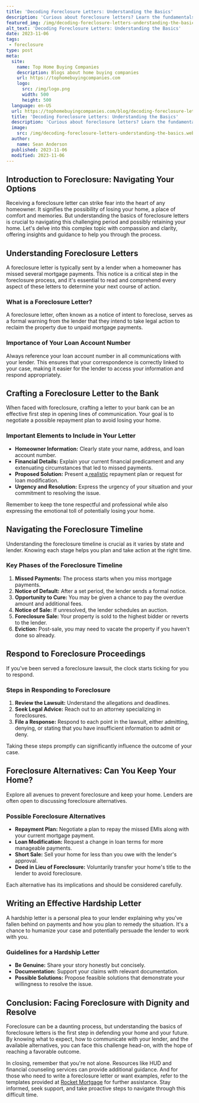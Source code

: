 ```yaml
---
title: 'Decoding Foreclosure Letters: Understanding the Basics'
description: 'Curious about foreclosure letters? Learn the fundamentals and gain a better understanding of this process with Decoding Foreclosure Letters.'
featured_img: /img/decoding-foreclosure-letters-understanding-the-basics.webp
alt_text: 'Decoding Foreclosure Letters: Understanding the Basics'
date: 2023-11-06
tags:
 - foreclosure
type: post
meta:
  site:
    name: Top Home Buying Companies
    description: Blogs about home buying companies
    url: https://tophomebuyingcompanies.com
    logo:
      src: /img/logo.png
      width: 500
      height: 500
  language: en-US
  url: https://tophomebuyingcompanies.com/blog/decoding-foreclosure-letters-understanding-the-basics
  title: 'Decoding Foreclosure Letters: Understanding the Basics'
  description: 'Curious about foreclosure letters? Learn the fundamentals and gain a better understanding of this process with Decoding Foreclosure Letters.'
  image:
    src: /img/decoding-foreclosure-letters-understanding-the-basics.webp
  author:
    name: Sean Anderson
  published: 2023-11-06
  modified: 2023-11-06
---
```



## Introduction to Foreclosure: Navigating Your Options

Receiving a foreclosure letter can strike fear into the heart of any homeowner. It signifies the possibility of losing your home, a place of comfort and memories. But understanding the basics of foreclosure letters is crucial to navigating this challenging period and possibly retaining your home. Let's delve into this complex topic with compassion and clarity, offering insights and guidance to help you through the process.

## Understanding Foreclosure Letters

A foreclosure letter is typically sent by a lender when a homeowner has missed several mortgage payments. This notice is a critical step in the foreclosure process, and it's essential to read and comprehend every aspect of these letters to determine your next course of action.

### What is a Foreclosure Letter?
A foreclosure letter, often known as a notice of intent to foreclose, serves as a formal warning from the lender that they intend to take legal action to reclaim the property due to unpaid mortgage payments.

### Importance of Your Loan Account Number
Always reference your loan account number in all communications with your lender. This ensures that your correspondence is correctly linked to your case, making it easier for the lender to access your information and respond appropriately.

## Crafting a Foreclosure Letter to the Bank

When faced with foreclosure, crafting a letter to your bank can be an effective first step in opening lines of communication. Your goal is to negotiate a possible repayment plan to avoid losing your home.

### Important Elements to Include in Your Letter
  - **Homeowner Information:** Clearly state your name, address, and loan account number.
  - **Financial Details:** Explain your current financial predicament and any extenuating circumstances that led to missed payments.
  - **Proposed Solution:** Present a[  realistic](https://tophomebuyingcompanies.com/blog/foreclosure-myths-debunked-what-those-letters-dont-tell-you) repayment plan or request for loan modification.
  - **Urgency and Resolution:** Express the urgency of your situation and your commitment to resolving the issue.

Remember to keep the tone respectful and professional while also expressing the emotional toll of potentially losing your home.

## Navigating the Foreclosure Timeline

Understanding the foreclosure timeline is crucial as it varies by state and lender. Knowing each stage helps you plan and take action at the right time.

### Key Phases of the Foreclosure Timeline
1. **Missed Payments:** The process starts when you miss mortgage payments.
2. **Notice of Default:** After a set period, the lender sends a formal notice.
3. **Opportunity to Cure:** You may be given a chance to pay the overdue amount and additional fees.
4. **Notice of Sale:** If unresolved, the lender schedules an auction.
5. **Foreclosure Sale:** Your property is sold to the highest bidder or reverts to the lender.
6. **Eviction:** Post-sale, you may need to vacate the property if you haven't done so already.

## Respond to Foreclosure Proceedings

If you've been served a foreclosure lawsuit, the clock starts ticking for you to respond.

### Steps in Responding to Foreclosure
1. **Review the Lawsuit:** Understand the allegations and deadlines.
2. **Seek Legal Advice:** Reach out to an attorney specializing in foreclosures.
3. **File a Response:** Respond to each point in the lawsuit, either admitting, denying, or stating that you have insufficient information to admit or deny.

Taking these steps promptly can significantly influence the outcome of your case.

## Foreclosure Alternatives: Can You Keep Your Home?

Explore all avenues to prevent foreclosure and keep your home. Lenders are often open to discussing foreclosure alternatives.

### Possible Foreclosure Alternatives
  - **Repayment Plan:** Negotiate a plan to repay the missed EMIs along with your current mortgage payment.
  - **Loan Modification:** Request a change in loan terms for more manageable payments.
  - **Short Sale:** Sell your home for less than you owe with the lender's approval.
  - **Deed in Lieu of Foreclosure:** Voluntarily transfer your home's title to the lender to avoid foreclosure.

Each alternative has its implications and should be considered carefully.

## Writing an Effective Hardship Letter

A hardship letter is a personal plea to your lender explaining why you've fallen behind on payments and how you plan to remedy the situation. It's a chance to humanize your case and potentially persuade the lender to work with you.

### Guidelines for a Hardship Letter
  - **Be Genuine:** Share your story honestly but concisely.
  - **Documentation:** Support your claims with relevant documentation.
  - **Possible Solutions:** Propose feasible solutions that demonstrate your willingness to resolve the issue.

## Conclusion: Facing Foreclosure with Dignity and Resolve

Foreclosure can be a daunting process, but understanding the basics of foreclosure letters is the first step in defending your home and your future. By knowing what to expect, how to communicate with your lender, and the available alternatives, you can face this challenge head-on, with the hope of reaching a favorable outcome.

In closing, remember that you're not alone. Resources like HUD and financial counseling services can provide additional guidance. And for those who need to write a foreclosure letter or want examples, refer to the templates provided at [Rocket Mortgage](https://www.rocketmortgage.com/learn/preforeclosure) for further assistance. Stay informed, seek support, and take proactive steps to navigate through this difficult time.